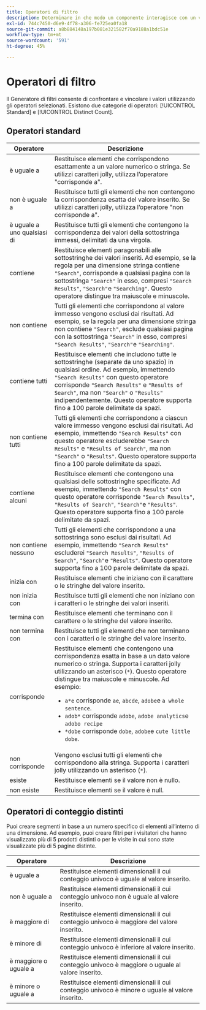 ```yaml
---
title: Operatori di filtro
description: Determinare in che modo un componente interagisce con un valore all’interno di un filtro.
exl-id: 744c7450-d6e9-4f78-a306-fe725ea0fa18
source-git-commit: a8b884148a197b081e321582f70a9188a1bdc51e
workflow-type: tm+mt
source-wordcount: '591'
ht-degree: 45%

---
```


# Operatori di filtro

Il Generatore di filtri consente di confrontare e vincolare i valori utilizzando gli operatori selezionati. Esistono due categorie di operatori: [!UICONTROL Standard] e [!UICONTROL Distinct Count].

## Operatori standard

| Operatore | Descrizione |
| --- | --- |
| è uguale a | Restituisce elementi che corrispondono esattamente a un valore numerico o stringa. Se utilizzi caratteri jolly, utilizza l’operatore &quot;corrisponde a&quot;. |
| non è uguale a | Restituisce tutti gli elementi che non contengono la corrispondenza esatta del valore inserito.  Se utilizzi caratteri jolly, utilizza l’operatore &quot;non corrisponde a&quot;. |
| è uguale a uno qualsiasi di | Restituisce tutti gli elementi che contengono la corrispondenza dei valori della sottostringa immessi, delimitati da una virgola. |
| contiene | Restituisce elementi paragonabili alle sottostringhe dei valori inseriti. Ad esempio, se la regola per una dimensione stringa contiene `"Search"`, corrisponde a qualsiasi pagina con la sottostringa `"Search"` in esso, compresi `"Search Results"`, `"Search"`e `"Searching"`. Questo operatore distingue tra maiuscole e minuscole. |
| non contiene | Tutti gli elementi che corrispondono al valore immesso vengono esclusi dai risultati. Ad esempio, se la regola per una dimensione stringa non contiene `"Search"`, esclude qualsiasi pagina con la sottostringa `"Search"` in esso, compresi `"Search Results"`, `"Search"`e `"Searching"`. |
| contiene tutti | Restituisce elementi che includono tutte le sottostringhe (separate da uno spazio) in qualsiasi ordine. Ad esempio, immettendo `"Search Results"` con questo operatore corrisponde `"Search Results"` e `"Results of Search"`, ma non `"Search"` o `"Results"` indipendentemente. Questo operatore supporta fino a 100 parole delimitate da spazi. |
| non contiene tutti | Tutti gli elementi che corrispondono a ciascun valore immesso vengono esclusi dai risultati. Ad esempio, immettendo `"Search Results"` con questo operatore escluderebbe `"Search Results"` e `"Results of Search"`, ma non `"Search"` o `"Results"`. Questo operatore supporta fino a 100 parole delimitate da spazi. |
| contiene alcuni | Restituisce elementi che contengono una qualsiasi delle sottostringhe specificate. Ad esempio, immettendo `"Search Results"` con questo operatore corrisponde `"Search Results"`, `"Results of Search"`, `"Search"`e `"Results"`. Questo operatore supporta fino a 100 parole delimitate da spazi. |
| non contiene nessuno | Tutti gli elementi che corrispondono a una sottostringa sono esclusi dai risultati. Ad esempio, immettendo `"Search Results"` escluderei `"Search Results"`, `"Results of Search"`, `"Search"`e `"Results"`. Questo operatore supporta fino a 100 parole delimitate da spazi. |
| inizia con | Restituisce elementi che iniziano con il carattere o le stringhe del valore inserito. |
| non inizia con | Restituisce tutti gli elementi che non iniziano con i caratteri o le stringhe dei valori inseriti. |
| termina con | Restituisce elementi che terminano con il carattere o le stringhe del valore inserito. |
| non termina con | Restituisce tutti gli elementi che non terminano con i caratteri o le stringhe del valore inserito. |
| corrisponde | Restituisce elementi che contengono una corrispondenza esatta in base a un dato valore numerico o stringa. Supporta i caratteri jolly utilizzando un asterisco (`*`). Questo operatore distingue tra maiuscole e minuscole. Ad esempio:<ul><li>`a*e` corrisponde `ae`, `abcde`, `adobe`e `a whole sentence`.</li><li>`adob*` corrisponde `adobe`, `adobe analytics`e `adobo recipe`</li><li>`*dobe` corrisponde `dobe`, `adobe`e `cute little dobe`.</li></ul> |
| non corrisponde | Vengono esclusi tutti gli elementi che corrispondono alla stringa. Supporta i caratteri jolly utilizzando un asterisco (`*`). |
| esiste | Restituisce elementi se il valore non è nullo. |
| non esiste | Restituisce elementi se il valore è null. |

## Operatori di conteggio distinti

Puoi creare segmenti in base a un numero specifico di elementi all’interno di una dimensione. Ad esempio, puoi creare filtri per i visitatori che hanno visualizzato più di 5 prodotti distinti o per le visite in cui sono state visualizzate più di 5 pagine distinte.

| Operatore | Descrizione |
| --- | --- |
| è uguale a | Restituisce elementi dimensionali il cui conteggio univoco è uguale al valore inserito. |
| non è uguale a | Restituisce elementi dimensionali il cui conteggio univoco non è uguale al valore inserito. |
| è maggiore di | Restituisce elementi dimensionali il cui conteggio univoco è maggiore del valore inserito. |
| è minore di | Restituisce elementi dimensionali il cui conteggio univoco è inferiore al valore inserito. |
| è maggiore o uguale a | Restituisce elementi dimensionali il cui conteggio univoco è maggiore o uguale al valore inserito. |
| è minore o uguale a | Restituisce elementi dimensionali il cui conteggio univoco è minore o uguale al valore inserito. |
